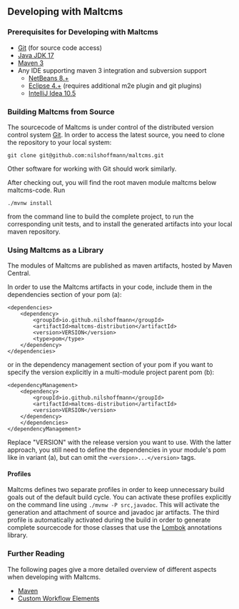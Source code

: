 ## Developing with Maltcms

### Prerequisites for Developing with Maltcms

- [Git](https://git-scm.com) (for source code access)
- [Java JDK 17](https://www.oracle.com/technetwork/java/javase/downloads/index.html)
- [Maven 3](https://maven.apache.org/download.html)
- Any IDE supporting maven 3 integration and subversion support
    - [NetBeans 8.+](https://netbeans.org/)
    - [Eclipse 4.+](https://eclipse.org/)
    (requires additional m2e plugin and 
     git plugins)
    - [IntelliJ Idea 10.5](https://www.jetbrains.com/idea/)


### Building Maltcms from Source 

The sourcecode of Maltcms is under control of the distributed version control system [Git](http://git-scm.com/).
In order to access the latest source, you need to clone the repository to your local system:

    
    git clone git@github.com:nilshoffmann/maltcms.git
    

Other software for working with Git should work similarly. 

After checking out, you will find the root maven module maltcms below maltcms-code. 
Run

    
    ./mvnw install
    

from the command line to build the complete project, to run the corresponding unit tests, and to install 
the generated artifacts into your local maven repository.

### Using Maltcms as a Library

The modules of Maltcms are published as maven artifacts, hosted 
by Maven Central.

In order to use the Maltcms artifacts in your code, include them in the dependencies section of your pom (a):

    <dependencies>
        <dependency>
            <groupId>io.github.nilshoffmann</groupId>
            <artifactId>maltcms-distribution</artifactId>
            <version>VERSION</version>
            <type>pom</type>
        </dependency>
    </dependencies>

or in the dependency management section of your pom if you want to specify the version explicitly in a multi-module project parent pom (b):

    <dependencyManagement>
        <dependency>
            <groupId>io.github.nilshoffmann</groupId>
            <artifactId>maltcms-distribution</artifactId>
            <version>VERSION</version>
        </dependency>
        </dependencies>
    </dependencyManagement>

Replace "VERSION" with the release version you want to use.
With the latter approach, you still need to define the dependencies in your module's pom like in variant (a), but can omit the ``<version>...</version>`` tags.

#### Profiles

Maltcms defines two separate profiles in order to keep unnecessary build goals out of the default build cycle. You can activate these profiles explicitly on the command 
line using ``./mvnw -P src,javadoc``. This will activate the generation and attachment of source and javadoc jar artifacts. The third profile is automatically activated during 
the build in order to generate complete sourcecode for those classes that use the [Lombok](https://projectlombok.org) annotations library.

### Further Reading
The following pages give a more detailed overview of different aspects when developing 
with Maltcms.

- [Maven](./maven.md)
- [Custom Workflow Elements](./customWorkflowElements.md)
